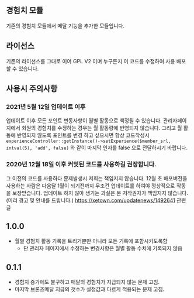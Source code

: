 ## 경험치 모듈

기존의 경험치 모듈에서 메달 기능을 추가한 모듈입니다.

## 라이선스

기존의 라이선스를 그대로 이어 GPL V2 이며 누구든지 이 코드를 수정하여 사용 배포 할 수 있습니다.

## 사용시 주의사항

### 2021년 5월 12일 업데이트 이후

업데이트 이후 모든 포인트 변동사항이 월별 활동으로 책정될 수 있습니다.
관리자페이지에서 회원의 경험치를 수정하는 경우는 월 활동량에 반영되지 않습니다.
그리고 월 활동에 반영되지 않도록 포인트를 변경 하고 싶으시면 항상 코드작성시 `experienceController::getInstance()->setExperience($member_srl, intval(5), 'add', false)` 와 같이 마지막 인자를 false 으로 전달하시기 바랍니다.

### 2020년 12월 18일 이후 커밋된 코드를 사용하길 권장합니다.

그 이전의 코드를 사용하다 문제발생시 저희는 책임지지 않습니다.
12월 초 배포버전을 사용하는 사람은 다음달 1월이 되기전까지 무조건 업데이트를 하여야 정상적으로 작동을 보장받습니다. 업데이트 하지 않아 생기는 과실은 본 저작권자가 책임지지 않습니다. (미리 경고 및 안내를 드립니다.)
https://xetown.com/updatenews/1492641 관련 글

## 1.0.0
* 월별 경험치 활동 기록을 트리거뿐만 아니라 모든 기록에 포함시키도록함
	* 단 관리자 페이지에서 수정하는 변경사항은 월별 활동 수치에 기록되지 않음

## 0.1.1
* 경험치 증가에도 불구하고 매달의 경험치가 지급되지 않는 문제 고침.
* 마지막 브론즈메달 지급의 갯수가 설정값과 다르게 적용되는 문제 고침.
